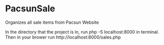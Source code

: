 # PacsunSale
Organizes all sale items from Pacsun Website

In the directory that the project is in, run php -S localhost:8000 in terminal. Then in your brower run http://localhost:8000/sales.php
